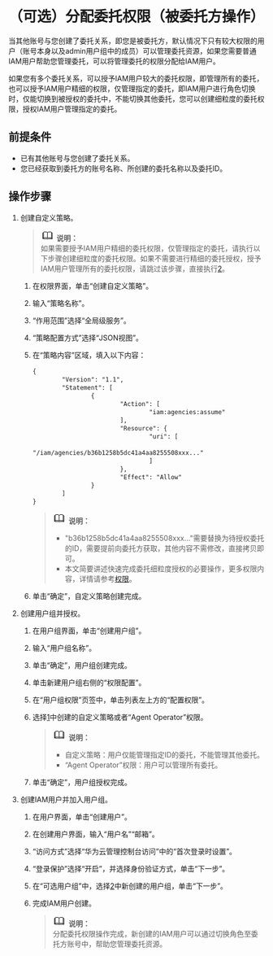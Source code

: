 # （可选）分配委托权限（被委托方操作）<a name="iam_01_0063"></a>

当其他账号与您创建了委托关系，即您是被委托方，默认情况下只有较大权限的用户（账号本身以及admin用户组中的成员）可以管理委托资源，如果您需要普通IAM用户帮助您管理委托，可以将管理委托的权限分配给IAM用户。

如果您有多个委托关系，可以授予IAM用户较大的委托权限，即管理所有的委托，也可以授予IAM用户精细的权限，仅管理指定的委托，即IAM用户进行角色切换时，仅能切换到被授权的委托中，不能切换其他委托，您可以创建细粒度的委托权限，授权IAM用户管理指定的委托。

## 前提条件<a name="section8625973163627"></a>

-   已有其他账号与您创建了委托关系。
-   您已经获取到委托方的账号名称、所创建的委托名称以及委托ID。

## 操作步骤<a name="section126738501115"></a>

1.  <a name="li4527132844312"></a>创建自定义策略。

    >![](public_sys-resources/icon-note.gif) **说明：**   
    >如果需要授予IAM用户精细的委托权限，仅管理指定的委托，请执行以下步骤创建细粒度的委托权限。如果不需要进行精细的委托授权，授予IAM用户管理所有的委托权限，请跳过该步骤，直接执行[2](#li135311310144613)。  

    1.  在权限界面，单击“创建自定义策略”。
    2.  输入“策略名称”。
    3.  “作用范围”选择“全局级服务”。
    4.  “策略配置方式”选择“JSON视图”。
    5.  在“策略内容”区域，填入以下内容：

        ```
        {
                "Version": "1.1",
                "Statement": [
                        {
                                "Action": [
                                        "iam:agencies:assume"
                                ],
                                "Resource": {
                                        "uri": [
                                                "/iam/agencies/b36b1258b5dc41a4aa8255508xxx..."
                                        ]
                                },
                                "Effect": "Allow"
                        }
                ]
        }
        ```

        >![](public_sys-resources/icon-note.gif) **说明：**   
        >-   "b36b1258b5dc41a4aa8255508xxx..."需要替换为待授权委托的ID，需要提前向委托方获取，其他内容不需修改，直接拷贝即可。  
        >-   本文简要讲述快速完成委托细粒度授权的必要操作，更多权限内容，详情请参考[权限](权限.md)。  

    6.  单击“确定”，自定义策略创建完成。

2.  <a name="li135311310144613"></a>创建用户组并授权。
    1.  在用户组界面，单击“创建用户组”。
    2.  输入“用户组名称”。
    3.  单击“确定”，用户组创建完成。
    4.  单击新建用户组右侧的“权限配置”。
    5.  在“用户组权限”页签中，单击列表左上方的“配置权限”。
    6.  选择[1](#li4527132844312)中创建的自定义策略或者“Agent Operator”权限。

        >![](public_sys-resources/icon-note.gif) **说明：**   
        >-   自定义策略：用户仅能管理指定ID的委托，不能管理其他委托。  
        >-   “Agent Operator”权限：用户可以管理所有委托。  

    7.  单击“确定”，用户组授权完成。

3.  创建IAM用户并加入用户组。
    1.  在用户界面，单击“创建用户”。
    2.  在创建用户界面，输入“用户名”“邮箱”。
    3.  “访问方式”选择“华为云管理控制台访问”中的“首次登录时设置”。
    4.  “登录保护”选择“开启”，并选择身份验证方式，单击“下一步”。
    5.  在“可选用户组”中，选择[2](#li135311310144613)中新创建的用户组，单击“下一步”。
    6.  完成IAM用户创建。

        >![](public_sys-resources/icon-note.gif) **说明：**   
        >分配委托权限操作完成，新创建的IAM用户可以通过切换角色至委托方账号中，帮助您管理委托资源。  



